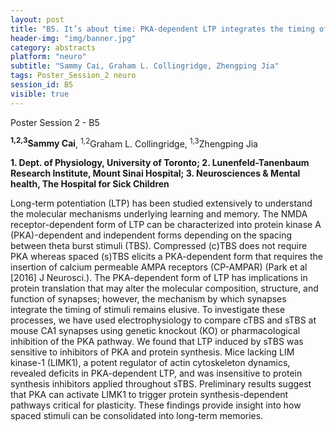 ```yaml
---
layout: post
title: "B5. It’s about time: PKA-dependent LTP integrates the timing of stimuli via LIMK1"
header-img: "img/banner.jpg"
category: abstracts
platform: "neuro"
subtitle: "Sammy Cai, Graham L. Collingridge, Zhengping Jia"
tags: Poster_Session_2 neuro
session_id: B5
visible: true
---
```

Poster Session 2 - B5

**<sup>1,2,3</sup>Sammy Cai**, <sup>1,2</sup>Graham L. Collingridge, <sup>1,3</sup>Zhengping Jia

__1. Dept. of Physiology, University of Toronto; 2. Lunenfeld-Tanenbaum Research
Institute, Mount Sinai Hospital; 3. Neurosciences & Mental health, The Hospital for Sick Children__

Long-term potentiation (LTP) has been studied extensively to understand the molecular mechanisms underlying learning and memory. The NMDA receptor-dependent form of LTP can be characterized into protein kinase A (PKA)-dependent and independent forms depending on the spacing between theta burst stimuli (TBS). Compressed (c)TBS does not require PKA whereas spaced (s)TBS elicits a PKA-dependent form that requires the insertion of calcium permeable AMPA receptors (CP-AMPAR) (Park et al [2016] J Neurosci.). The PKA-dependent form of LTP has implications in protein translation that may alter the molecular composition, structure, and function of synapses; however, the mechanism by which synapses integrate the timing of stimuli remains elusive. To investigate these processes, we have used electrophysiology to compare cTBS and sTBS at mouse CA1 synapses using genetic knockout (KO) or pharmacological inhibition of the PKA pathway. We found that LTP induced by sTBS was sensitive to inhibitors of PKA and protein synthesis. Mice lacking LIM kinase-1 (LIMK1), a potent regulator of actin cytoskeleton dynamics, revealed deficits in PKA-dependent LTP, and was insensitive to protein synthesis inhibitors applied throughout sTBS. Preliminary results suggest that PKA can activate LIMK1 to trigger protein synthesis-dependent pathways critical for plasticity. These findings provide insight into how spaced stimuli can be consolidated into long-term memories.